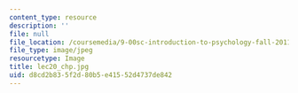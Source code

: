 ```yaml
---
content_type: resource
description: ''
file: null
file_location: /coursemedia/9-00sc-introduction-to-psychology-fall-2011/d8cd2b835f2d80b5e41552d4737de842_lec20_chp.jpg
file_type: image/jpeg
resourcetype: Image
title: lec20_chp.jpg
uid: d8cd2b83-5f2d-80b5-e415-52d4737de842
---
```

